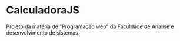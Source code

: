 # CalculadoraJS
Projeto da matéria de "Programação web" da Faculdade de Analise e desenvolvimento de sistemas
